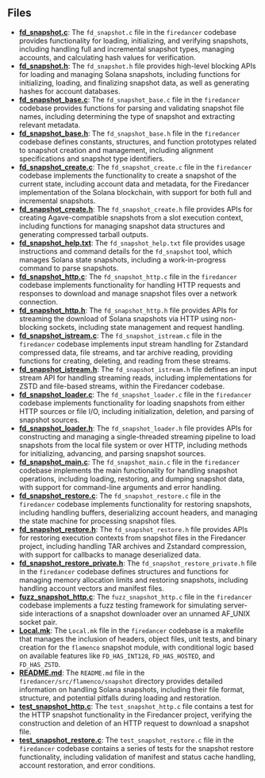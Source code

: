 
## Files
- **[fd_snapshot.c](snapshot/fd_snapshot.c.driver.md)**: The `fd_snapshot.c` file in the `firedancer` codebase provides functionality for loading, initializing, and verifying snapshots, including handling full and incremental snapshot types, managing accounts, and calculating hash values for verification.
- **[fd_snapshot.h](snapshot/fd_snapshot.h.driver.md)**: The `fd_snapshot.h` file provides high-level blocking APIs for loading and managing Solana snapshots, including functions for initializing, loading, and finalizing snapshot data, as well as generating hashes for account databases.
- **[fd_snapshot_base.c](snapshot/fd_snapshot_base.c.driver.md)**: The `fd_snapshot_base.c` file in the `firedancer` codebase provides functions for parsing and validating snapshot file names, including determining the type of snapshot and extracting relevant metadata.
- **[fd_snapshot_base.h](snapshot/fd_snapshot_base.h.driver.md)**: The `fd_snapshot_base.h` file in the `firedancer` codebase defines constants, structures, and function prototypes related to snapshot creation and management, including alignment specifications and snapshot type identifiers.
- **[fd_snapshot_create.c](snapshot/fd_snapshot_create.c.driver.md)**: The `fd_snapshot_create.c` file in the `firedancer` codebase implements the functionality to create a snapshot of the current state, including account data and metadata, for the Firedancer implementation of the Solana blockchain, with support for both full and incremental snapshots.
- **[fd_snapshot_create.h](snapshot/fd_snapshot_create.h.driver.md)**: The `fd_snapshot_create.h` file provides APIs for creating Agave-compatible snapshots from a slot execution context, including functions for managing snapshot data structures and generating compressed tarball outputs.
- **[fd_snapshot_help.txt](snapshot/fd_snapshot_help.txt.driver.md)**: The `fd_snapshot_help.txt` file provides usage instructions and command details for the `fd_snapshot` tool, which manages Solana state snapshots, including a work-in-progress command to parse snapshots.
- **[fd_snapshot_http.c](snapshot/fd_snapshot_http.c.driver.md)**: The `fd_snapshot_http.c` file in the `firedancer` codebase implements functionality for handling HTTP requests and responses to download and manage snapshot files over a network connection.
- **[fd_snapshot_http.h](snapshot/fd_snapshot_http.h.driver.md)**: The `fd_snapshot_http.h` file provides APIs for streaming the download of Solana snapshots via HTTP using non-blocking sockets, including state management and request handling.
- **[fd_snapshot_istream.c](snapshot/fd_snapshot_istream.c.driver.md)**: The `fd_snapshot_istream.c` file in the `firedancer` codebase implements input stream handling for Zstandard compressed data, file streams, and tar archive reading, providing functions for creating, deleting, and reading from these streams.
- **[fd_snapshot_istream.h](snapshot/fd_snapshot_istream.h.driver.md)**: The `fd_snapshot_istream.h` file defines an input stream API for handling streaming reads, including implementations for ZSTD and file-based streams, within the Firedancer codebase.
- **[fd_snapshot_loader.c](snapshot/fd_snapshot_loader.c.driver.md)**: The `fd_snapshot_loader.c` file in the `firedancer` codebase implements functionality for loading snapshots from either HTTP sources or file I/O, including initialization, deletion, and parsing of snapshot sources.
- **[fd_snapshot_loader.h](snapshot/fd_snapshot_loader.h.driver.md)**: The `fd_snapshot_loader.h` file provides APIs for constructing and managing a single-threaded streaming pipeline to load snapshots from the local file system or over HTTP, including methods for initializing, advancing, and parsing snapshot sources.
- **[fd_snapshot_main.c](snapshot/fd_snapshot_main.c.driver.md)**: The `fd_snapshot_main.c` file in the `firedancer` codebase implements the main functionality for handling snapshot operations, including loading, restoring, and dumping snapshot data, with support for command-line arguments and error handling.
- **[fd_snapshot_restore.c](snapshot/fd_snapshot_restore.c.driver.md)**: The `fd_snapshot_restore.c` file in the `firedancer` codebase implements functionality for restoring snapshots, including handling buffers, deserializing account headers, and managing the state machine for processing snapshot files.
- **[fd_snapshot_restore.h](snapshot/fd_snapshot_restore.h.driver.md)**: The `fd_snapshot_restore.h` file provides APIs for restoring execution contexts from snapshot files in the Firedancer project, including handling TAR archives and Zstandard compression, with support for callbacks to manage deserialized data.
- **[fd_snapshot_restore_private.h](snapshot/fd_snapshot_restore_private.h.driver.md)**: The `fd_snapshot_restore_private.h` file in the `firedancer` codebase defines structures and functions for managing memory allocation limits and restoring snapshots, including handling account vectors and manifest files.
- **[fuzz_snapshot_http.c](snapshot/fuzz_snapshot_http.c.driver.md)**: The `fuzz_snapshot_http.c` file in the `firedancer` codebase implements a fuzz testing framework for simulating server-side interactions of a snapshot downloader over an unnamed AF_UNIX socket pair.
- **[Local.mk](snapshot/Local.mk.driver.md)**: The `Local.mk` file in the `firedancer` codebase is a makefile that manages the inclusion of headers, object files, unit tests, and binary creation for the `flamenco` snapshot module, with conditional logic based on available features like `FD_HAS_INT128`, `FD_HAS_HOSTED`, and `FD_HAS_ZSTD`.
- **[README.md](snapshot/README.md.driver.md)**: The `README.md` file in the `firedancer/src/flamenco/snapshot` directory provides detailed information on handling Solana snapshots, including their file format, structure, and potential pitfalls during loading and restoration.
- **[test_snapshot_http.c](snapshot/test_snapshot_http.c.driver.md)**: The `test_snapshot_http.c` file contains a test for the HTTP snapshot functionality in the Firedancer project, verifying the construction and deletion of an HTTP request to download a snapshot file.
- **[test_snapshot_restore.c](snapshot/test_snapshot_restore.c.driver.md)**: The `test_snapshot_restore.c` file in the `firedancer` codebase contains a series of tests for the snapshot restore functionality, including validation of manifest and status cache handling, account restoration, and error conditions.
